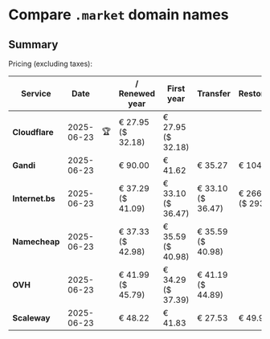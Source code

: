 # Compare `.market` domain names

## Summary

Pricing (excluding taxes):

| Service | Date |  | / Renewed year | First year | Transfer | Restoration |
|--|--|--|--|--|--|--|
| **Cloudflare** | 2025-06-23 | 🏆 | € 27.95<br>($ 32.18) | € 27.95<br>($ 32.18) |  |  |
| **Gandi** | 2025-06-23 |  | € 90.00 | € 41.62 | € 35.27 | € 104.65 |
| **Internet.bs** | 2025-06-23 |  | € 37.29<br>($ 41.09) | € 33.10<br>($ 36.47) | € 33.10<br>($ 36.47) | € 266.19<br>($ 293.29) |
| **Namecheap** | 2025-06-23 |  | € 37.33<br>($ 42.98) | € 35.59<br>($ 40.98) | € 35.59<br>($ 40.98) |  |
| **OVH** | 2025-06-23 |  | € 41.99<br>($ 45.79) | € 34.29<br>($ 37.39) | € 41.19<br>($ 44.89) |  |
| **Scaleway** | 2025-06-23 |  | € 48.22 | € 41.83 | € 27.53 | € 49.99 |
